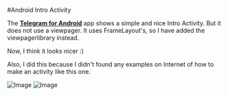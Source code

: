 #Android Intro Activity

The [**Telegram for Android**](https://github.com/DrKLO/Telegram) app shows a simple and nice Intro Activity.
But it does not use a viewpager. It uses FrameLayout's, so I have added the viewpagerlibrary instead.

Now, I think it looks nicer :)

Also, I did this because I didn't found any examples on Internet of how to make an activity like this one.


![Image](https://raw.githubusercontent.com/lalongooo/viewpager-sample/master/screenshots/device-2015-04-24-110322.png)
![Image](https://raw.githubusercontent.com/lalongooo/viewpager-sample/master/screenshots/device-2015-04-24-105612.png)
